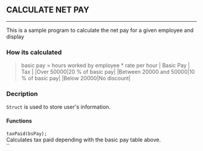 ##  CALCULATE NET PAY
***
This is a sample program to calculate the net pay for a given employee and display 
### How its calculated
> basic pay = hours worked by employee * rate per hour
|  Basic Pay | Tax |
|Over 50000|20 % of basic pay|
|Between 20000 and 50000|10 % of basic pay|
|Below 20000|No discount|
### Decription
`Struct` is used to store user's information. <br/>
#### Functions
`taxPaid(bsPay);` <br/>
Calculates tax paid depending with the basic pay table above. <br/>
``